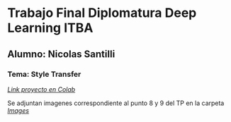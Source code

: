 # Trabajo Final Diplomatura Deep Learning ITBA
## Alumno: Nicolas Santilli
### Tema: Style Transfer

_[Link proyecto en Colab](https://colab.research.google.com/drive/1hrlHyv3WZgrdTlhEi8ClK2lYOCnBhSJi?usp=sharing)_

Se adjuntan imagenes correspondiente al punto 8 y 9 del TP en la carpeta _[Images](https://github.com/nikoloide/Style_Transfer_ITBA/tree/master/Images)_
